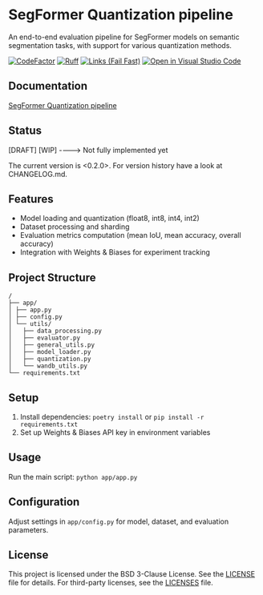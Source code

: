 # SegFormer Quantization pipeline

An end-to-end evaluation pipeline for SegFormer models on semantic segmentation tasks, with support for various quantization methods.

[![CodeFactor](https://www.codefactor.io/repository/github/qte77/SegFormerQuantization/badge)](https://www.codefactor.io/repository/github/qte77/SegFormerQuantization)
[![Ruff](https://github.com/qte77/SegFormerQuantization/actions/workflows/ruff.yml/badge.svg)](https://github.com/qte77/SegFormerQuantization/actions/workflows/ruff.yml)
[![Links (Fail Fast)](https://github.com/qte77/SegFormerQuantization/actions/workflows/links-fail-fast.yml/badge.svg)](https://github.com/qte77/SegFormerQuantization/actions/workflows/links-fail-fast.yml)
[![Open in Visual Studio Code](https://img.shields.io/static/v1?logo=visualstudiocode&label=&message=Open%20in%20Visual%20Studio%20Code&labelColor=2c2c32&color=007acc&logoColor=007acc)](https://open.vscode.dev/qte77/SegFormerQuantization)

## Documentation

[SegFormer Quantization pipeline](https://qte77.github.io/SegFormerQuantization/)

## Status

[DRAFT] [WIP] ----> Not fully implemented yet

The current version is <0.2.0>. For version history have a look at CHANGELOG.md.

## Features

- Model loading and quantization (float8, int8, int4, int2)
- Dataset processing and sharding
- Evaluation metrics computation (mean IoU, mean accuracy, overall accuracy)
- Integration with Weights & Biases for experiment tracking

## Project Structure

```
/
├── app/
│ ├── app.py
│ ├── config.py
│ └── utils/
│   ├── data_processing.py
│   ├── evaluator.py
│   ├── general_utils.py
│   ├── model_loader.py
│   ├── quantization.py
│   └── wandb_utils.py
└── requirements.txt
```
	
## Setup

1. Install dependencies: `poetry install` or `pip install -r requirements.txt`
2. Set up Weights & Biases API key in environment variables

## Usage

Run the main script: `python app/app.py`


## Configuration

Adjust settings in `app/config.py` for model, dataset, and evaluation parameters.

## License

This project is licensed under the BSD 3-Clause License. See the [LICENSE](LICENSE) file for details.
For third-party licenses, see the [LICENSES](LICENSES) file.

